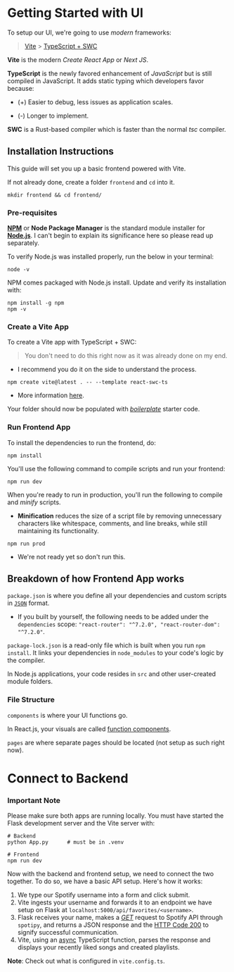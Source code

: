# Getting Started with UI

To setup our UI, we're going to use _modern_ frameworks:

> [Vite](https://vite.dev/) > [TypeScript + SWC](https://medium.com/@amirakhaled2027/typescript-vs-typescript-swc-in-vite-understanding-the-differences-7240e7309ca7)

**Vite** is the modern _Create React App_ or _Next JS_.

**TypeScript** is the newly favored enhancement of _JavaScript_ but is still compiled in JavaScript. It adds static typing which developers favor because:

- (+) Easier to debug, less issues as application scales.

* (-) Longer to implement.

**SWC** is a Rust-based compiler which is faster than the normal _tsc_ compiler.

## Installation Instructions

This guide will set you up a basic frontend powered with Vite.

If not already done, create a folder `frontend` and `cd` into it.

```
mkdir frontend && cd frontend/
```

### Pre-requisites

[**NPM**](https://www.npmjs.com/) or **Node Package Manager** is the standard module installer for **[Node.js](https://nodejs.org/en)**. I can't begin to explain its significance here so please read up separately.

To verify Node.js was installed properly, run the below in your terminal:

```
node -v
```

NPM comes packaged with Node.js install. Update and verify its installation with:

```
npm install -g npm
npm -v
```

### Create a Vite App

To create a Vite app with TypeScript + SWC:

> You don't need to do this right now as it was already done on my end.

- I recommend you do it on the side to understand the process.

```
npm create vite@latest . -- --template react-swc-ts
```

- More information [here](https://vite.dev/guide/#scaffolding-your-first-vite-project).

Your folder should now be populated with _[boilerplate](https://en.wikipedia.org/wiki/Boilerplate_code)_ starter code.

### Run Frontend App

To install the dependencies to run the frontend, do:

```
npm install
```

You'll use the following command to compile scripts and run your frontend:

```
npm run dev
```

When you're ready to run in production, you'll run the following to compile and _minify_ scripts.

- **Minification** reduces the size of a script file by removing unnecessary characters like whitespace, comments, and line breaks, while still maintaining its functionality.

```
npm run prod
```

- We're not ready yet so don't run this.

## Breakdown of how Frontend App works

`package.json` is where you define all your dependencies and custom scripts in [`JSON`](https://www.json.org/json-en.html) format.
- If you built by yourself, the following needs to be added under the `dependencies` scope: `"react-router": "^7.2.0", "react-router-dom": "^7.2.0"`.

`package-lock.json` is a read-only file which is built when you run `npm install`. It links your dependencies in `node_modules` to your code's logic by the compiler.

In Node.js applications, your code resides in `src` and other user-created module folders.

### File Structure

`components` is where your UI functions go.

In React.js, your visuals are called [function components](https://www.geeksforgeeks.org/differences-between-functional-components-and-class-components/).

`pages` are where separate pages should be located (not setup as such right now).

# Connect to Backend

### Important Note

Please make sure both apps are running locally. You must have started the Flask development server and the Vite server with:

```
# Backend
python App.py      # must be in .venv

# Frontend
npm run dev
```

Now with the backend and frontend setup, we need to connect the two together. To do so, we have a basic API setup. Here's how it works:

1. We type our Spotify username into a form and click submit.
2. Vite ingests your username and forwards it to an endpoint we have setup on Flask at `localhost:5000/api/favorites/<username>`.
3. Flask receives your name, makes a [_GET_](https://www.w3schools.com/tags/ref_httpmethods.asp) request to Spotify API through `spotipy`, and returns a JSON response and the [HTTP Code 200](https://developer.mozilla.org/en-US/docs/Web/HTTP/Status/200) to signify successful communication.
4. Vite, using an [async](https://developer.mozilla.org/en-US/docs/Web/JavaScript/Reference/Statements/async_function) TypeScript function, parses the response and displays your recently liked songs and created playlists.

**Note**: Check out what is configured in `vite.config.ts`.
